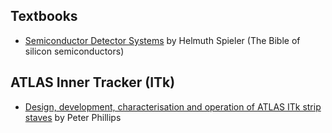 ## Textbooks

- [Semiconductor Detector Systems](https://www-physics.lbl.gov/~spieler/misc_stuff/text/sent_02jul05/text_pdf/Semiconductor_Detector_Systems.pdf) by Helmuth Spieler (The Bible of silicon semiconductors)

## ATLAS Inner Tracker (ITk)
- [Design, development, characterisation and operation of ATLAS ITk strip staves](https://ora.ox.ac.uk/objects/uuid:16ea0c42-8bae-482d-bfbc-e1d898124461) by Peter Phillips
